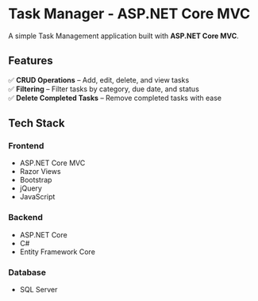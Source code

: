 # Task Manager - ASP.NET Core MVC  

A simple Task Management application built with **ASP.NET Core MVC**.  

## Features  
✅ **CRUD Operations** – Add, edit, delete, and view tasks  
✅ **Filtering** – Filter tasks by category, due date, and status  
✅ **Delete Completed Tasks** – Remove completed tasks with ease  

## Tech Stack  
### Frontend  
- ASP.NET Core MVC  
- Razor Views  
- Bootstrap  
- jQuery  
- JavaScript  

### Backend  
- ASP.NET Core  
- C#  
- Entity Framework Core  

### Database  
- SQL Server 
